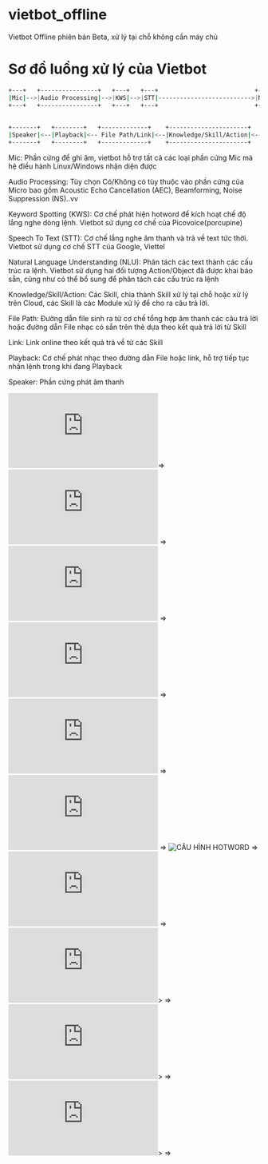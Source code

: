 # vietbot_offline
Vietbot Offline phiên bản Beta, xử lý tại chỗ không cần máy chủ

# Sơ đồ luồng xử lý của Vietbot

```sh
+---+   +----------------+   +---+   +---+                           +---+
|Mic|-->|Audio Processing|-->|KWS|-->|STT|-------------------------->|NLU|
+---+   +----------------+   +---+   +---+                           +-+-+
                                                                       |
                                                                       |
+-------+   +--------+   +-------------+    +----------------------+   |
|Speaker|<--|Playback|<-- File Path/Link|<--|Knowledge/Skill/Action|<--+
+-------+   +--------+   +-------------+    +----------------------+

```
Mic: Phần cứng để ghi âm, vietbot hỗ trợ tất cả các loại phần cứng Mic mà hệ điều hành Linux/Windows nhận diện được

Audio Processing: Tùy chọn Có/Không có tùy thuộc vào phần cứng của Micro bao gồm Acoustic Echo Cancellation (AEC), Beamforming, Noise Suppression (NS)..vv 

Keyword Spotting (KWS): Cơ chế phát hiện hotword để kích hoạt chế độ lắng nghe dòng lệnh. Vietbot sử dụng cơ chế của Picovoice(porcupine)

Speech To Text (STT): Cơ chế lắng nghe âm thanh và trả về text tức thời. Vietbot sử dụng cơ chế STT của Google, Viettel

Natural Language Understanding (NLU): Phân tách các text thành các cấu trúc ra lệnh. Vietbot sử dụng hai đối tượng Action/Object đã được khai báo sẵn, cũng như có thể bổ sung để phân tách các cấu trúc ra lệnh

Knowledge/Skill/Action: Các Skill, chia thành Skill xử lý tại chỗ hoặc xử lý trên Cloud, các Skill là các Module xử lý để cho ra câu trả lời.

File Path: Đường dẫn file sinh ra từ cơ chế tổng hợp âm thanh các câu trả lời hoặc đường dẫn File nhạc có sẵn trên thẻ dựa theo kết quả trả lời từ Skill

Link: Link online theo kết quả trả về từ các Skill

Playback: Cơ chế phát nhạc theo đường dẫn File hoặc link, hỗ trợ tiếp tục nhận lệnh trong khi đang Playback

Speaker: Phần cứng phát âm thanh

![DANH SÁCH PHẦN CỨNG TƯƠNG THÍCH](https://github.com/phanmemkhoinghiep/vietbot_offline/blob/beta/00_hardware_compatibility_list.md)=>
![ĐỘ PHẦN CỨNG](https://github.com/phanmemkhoinghiep/vietbot_offline/blob/beta/01_hardware_diy_guide.md) =>
![FLASH THẺ NHỚ](https://github.com/phanmemkhoinghiep/vietbot_offline/blob/beta/021_software_enviroment_installation_guide.md) => 
![CÀI MỚI TỪ ĐẦU](https://github.com/phanmemkhoinghiep/vietbot_offline/blob/beta/022_software_enviroment_installation_guide.md) => 
![CÀI ĐẶT, CẬP NHẬT PHẦN MỀM](https://github.com/phanmemkhoinghiep/vietbot_offline/blob/beta/03_software_install_update_guide.md) => 
![CẤU HÌNH STT VÀ TTS](https://github.com/phanmemkhoinghiep/vietbot_offline/blob/beta/04_stt_and_tts_configuration_guide.md) => 
![CẤU HÌNH HOTWORD](https://github.com/phanmemkhoinghiep/vietbot_offline/blob/beta/05_hotword_configuration.guide) =>
![CÁCH CHẠY](https://github.com/phanmemkhoinghiep/vietbot_offline/blob/beta/06_running_guide.md) =>
![WIFI-CONNECT](https://github.com/phanmemkhoinghiep/vietbot_offline/blob/beta/08_auto_wifi-connect.md)> =>
![LOA TTS](https://github.com/phanmemkhoinghiep/vietbot_offline/blob/beta/09_real_time_tts.md)> =>
![ĐIỀU KHIỂN HASS](https://github.com/phanmemkhoinghiep/vietbot_offline/blob/beta/12_homeassistant_configuration_guide.md)> =>

